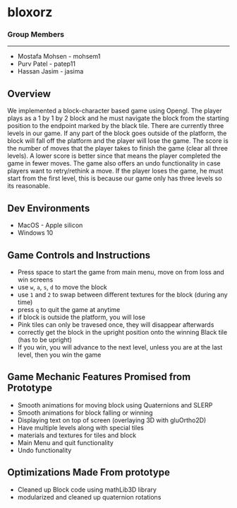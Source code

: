 # bloxorz

### Group Members 
---
- Mostafa Mohsen - mohsem1
- Purv Patel - patep11
- Hassan Jasim - jasima

## Overview
We implemented a block-character based game using Opengl. The player plays as a 1 by 1 by 2 block and he must navigate the block from the starting position to the endpoint marked by the black tile. There are currently three levels in our game. If any part of the block goes outside of the platform, the block will fall off the platform and the player will lose the game. The score is the number of moves that the player takes to finish the game (clear all three levels). A lower score is better since that means the player completed the game in fewer moves. The game also offers an undo functionality in case players want to retry/rethink a move. If the player loses the game, he must start from the first level, this is because our game only has three levels so its reasonable.

## Dev Environments
- MacOS - Apple silicon
- Windows 10

## Game Controls and Instructions
- Press space to start the game from main menu, move on from loss and win screens
- use `w`, `a`, `s`, `d` to move the block
- use `1` and `2` to swap between different textures for the block (during any time)
- press `q` to quit the game at anytime 
- if block is outside the platform, you will lose
- Pink tiles can only be travesed once, they will disappear afterwards
- correctly get the block in the upright position onto the winning Black tile (has to be upright)
- If you win, you will advance to the next level, unless you are at the last level, then you win the game

## Game Mechanic Features Promised from Prototype
- Smooth animations for moving block using Quaternions and SLERP
- Smooth animations for block falling or winning
- Displaying text on top of screen (overlaying 3D with gluOrtho2D)
- Have multiple levels along with special tiles
- materials and textures for tiles and block
- Main Menu and quit functionality
- Undo functionality

## Optimizations Made From prototype
- Cleaned up Block code using mathLib3D library
- modularized and cleaned up quaternion rotations
